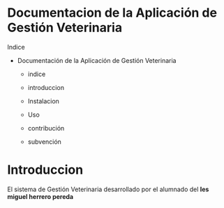 # Documentacion de la Aplicación de Gestión Veterinaria

Indice

- Documentación de la Aplicación de Gestión Veterinaria

  - indice
    
  - introduccion
 
  - Instalacion
 
  - Uso
 
  - contribución
 
  - subvención
 
    
   
# Introduccion

El sistema de Gestión Veterinaria desarrollado por el alumnado del **Ies miguel herrero pereda** 

